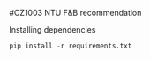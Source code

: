 #CZ1003 NTU F&B recommendation

Installing dependencies

```python
pip install -r requirements.txt
```
